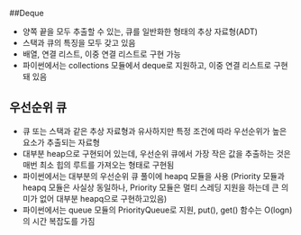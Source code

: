 ##Deque

* 양쪽 끝을 모두 추출할 수 있는, 큐를 일반화한 형태의 추상 자료형(ADT)
* 스택과 큐의 특징을 모두 갖고 있음
* 배열, 연결 리스트, 이중 연결 리스트로 구현 가능
* 파이썬에서는 collections 모듈에서 deque로 지원하고, 이중 연결 리스트로 구현돼 있음

## 우선순위 큐

* 큐 또는 스택과 같은 추상 자료형과 유사하지만 특정 조건에 따라 우선순위가 높은 요소가 추출되는 자료형
* 대부분 heap으로 구현되어 있는데, 우선순위 큐에서 가장 작은 값을 추출하는 것은 매번 최소 힙의 루트를 가져오는 형태로 구현됨
* 파이썬에서는 대부분의 우선순위 큐 풀이에 heapq 모듈을 사용 (Priority 모듈과 heapq 모듈은 사실상 동일하나, Priority 모듈은 멀티 스레딩 지원을 하는데 큰 의미가 없어 대부분 heapq으로 구현하고있음)
* 파이썬에서는 queue 모듈의 PriorityQueue로 지원, put(), get() 함수는 O(logn)의 시간 복잡도를 가짐